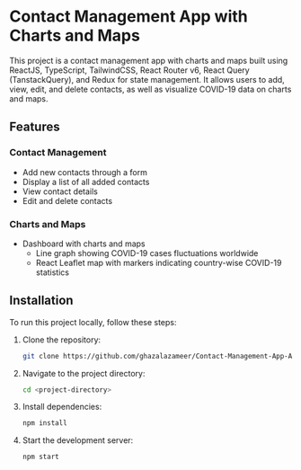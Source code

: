 # Contact Management App with Charts and Maps

This project is a contact management app with charts and maps built using ReactJS, TypeScript, TailwindCSS, React Router v6, React Query (TanstackQuery), and Redux for state management. It allows users to add, view, edit, and delete contacts, as well as visualize COVID-19 data on charts and maps.

## Features

### Contact Management

- Add new contacts through a form
- Display a list of all added contacts
- View contact details
- Edit and delete contacts

### Charts and Maps

- Dashboard with charts and maps
  - Line graph showing COVID-19 cases fluctuations worldwide
  - React Leaflet map with markers indicating country-wise COVID-19 statistics

## Installation

To run this project locally, follow these steps:

1. Clone the repository:

   ```bash
   git clone https://github.com/ghazalazameer/Contact-Management-App-Assignment.git
   ```

2. Navigate to the project directory:

   ```bash
   cd <project-directory>
   ```

3. Install dependencies:

   ```bash
   npm install
   ```

4. Start the development server:

   ```bash
   npm start
   ```
